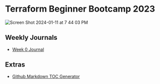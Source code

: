 # Terraform Beginner Bootcamp 2023
![Screen Shot 2024-01-11 at 7 44 03 PM](https://github.com/bworks84/terraform-beginner-bootcamp-2023/assets/64917010/4b3cc323-a106-452b-9737-905faee92da4)

## Weekly Journals
- [Week 0 Journal](journal/week0.md)

## Extras
- [Github Markdown TOC Generator](https://ecotrust-canada.github.io/markdown-toc/)

